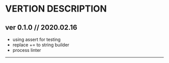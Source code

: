 ﻿# VERTION DESCRIPTION #

## ver 0.1.0 // 2020.02.16 ##

* using assert for testing
* replace += to string builder
* process linter

_____________________________
